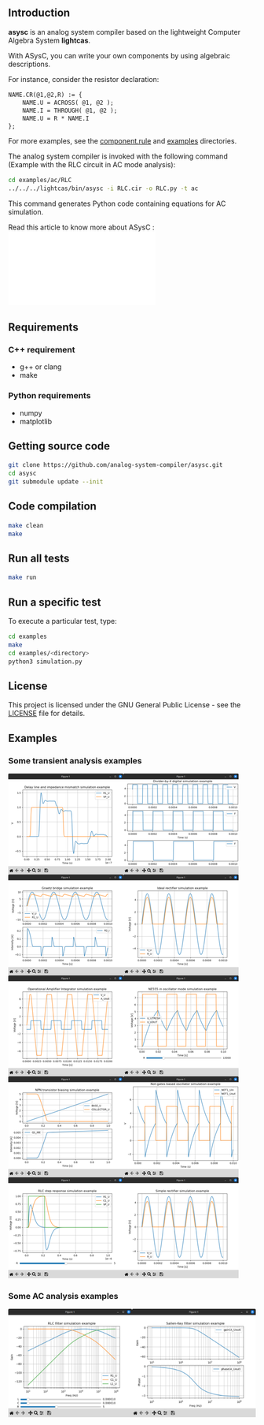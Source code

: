 
## Introduction ##

**asysc** is an analog system compiler based on the lightweight Computer Algebra System **lightcas**.

With ASysC, you can write your own components by using algebraic descriptions. 

For instance, consider the resistor declaration:

    NAME.CR(@1,@2,R) := { 
        NAME.U = ACROSS( @1, @2 ); 
        NAME.I = THROUGH( @1, @2 ); 
        NAME.U = R * NAME.I 
    };

For more examples, see the [component.rule](https://github.com/analog-system-compiler/lightcas/blob/3b8b692d76aa31503276b9a10259393b8f68dcf0/rules/components.rule) and [examples](examples) directories.

The analog system compiler is invoked with the following command (Example with the RLC circuit in AC mode analysis):

```bash
cd examples/ac/RLC
../../../lightcas/bin/asysc -i RLC.cir -o RLC.py -t ac
```

This command generates Python code containing equations for AC simulation.

Read this article to know more about ASysC : ![article](./doc/build/index.pdf)

## Requirements

### C++ requirement
- g++ or clang
- make
  
### Python requirements
- numpy
- matplotlib
  
## Getting source code
```bash
git clone https://github.com/analog-system-compiler/asysc.git
cd asysc
git submodule update --init
```

## Code compilation

```bash
make clean
make
```

## Run all tests

```bash
make run
```

## Run a specific test

To execute a particular test, type:

```bash
cd examples
make
cd examples/<directory>
python3 simulation.py
```

## License

This project is licensed under the GNU General Public License - see the [LICENSE](LICENSE) file for details.

## Examples

### Some transient analysis examples

![Transient examples](doc/trans_analysis.png)

### Some AC analysis examples

![AC examples](doc/ac_analysis.png)

